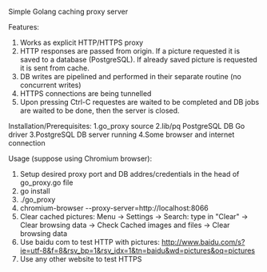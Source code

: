 Simple Golang caching proxy server

Features:
1. Works as explicit HTTP/HTTPS proxy
2. HTTP responses are passed from origin. If a picture requested it is saved
to a database (PostgreSQL). If already saved picture is requested it is sent from cache.
3. DB writes are pipelined and performed in their separate routine (no concurrent writes)
4. HTTPS connections are being tunnelled
5. Upon pressing Ctrl-C requestes are waited to be completed and DB jobs are waited to be done,
then the server is closed.

Installation/Prerequisites:
1.go_proxy source
2.lib/pq PostgreSQL DB Go driver 
3.PostgreSQL DB server running
4.Some browser and internet connection

Usage (suppose using Chromium browser):
1. Setup desired proxy port and DB addres/credentials in the head of go_proxy.go file 
2. go install
3. ./go_proxy 
4. chromium-browser --proxy-server=http://localhost:8066
5. Clear cached pictures: Menu -> Settings -> Search: type in "Clear" -> Clear browsing data -> Check Cached images and files -> Clear browsing data
6. Use baidu com to test HTTP with pictures:
    http://www.baidu.com/s?ie=utf-8&f=8&rsv_bp=1&rsv_idx=1&tn=baidu&wd=pictures&oq=pictures
7. Use any other website to test HTTPS
